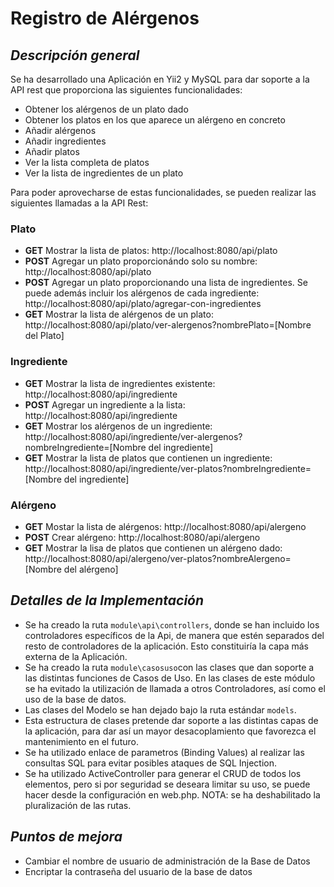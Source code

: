 # Registro de Alérgenos

## _Descripción general_
Se ha desarrollado una Aplicación en Yii2 y MySQL para dar soporte a la API rest que proporciona las siguientes funcionalidades:
- Obtener los alérgenos de un plato dado
- Obtener los platos en los que aparece un alérgeno en concreto
- Añadir alérgenos
- Añadir ingredientes
- Añadir platos
- Ver la lista completa de platos
- Ver la lista de ingredientes de un plato

Para poder aprovecharse de estas funcionalidades, se pueden realizar las siguientes llamadas a la API Rest:
### Plato 
- **GET** Mostrar la lista de platos: http://localhost:8080/api/plato
- **POST** Agregar un plato proporcionándo solo su nombre: http://localhost:8080/api/plato
- **POST** Agregar un plato proporcionando una lista de ingredientes. Se puede además incluir los alérgenos de cada ingrediente:  http://localhost:8080/api/plato/agregar-con-ingredientes
- **GET** Mostrar la lista de alérgenos de un plato: http://localhost:8080/api/plato/ver-alergenos?nombrePlato=[Nombre del Plato]

### Ingrediente
- **GET** Mostrar la lista de ingredientes existente: http://localhost:8080/api/ingrediente
- **POST** Agregar un ingrediente a la lista: http://localhost:8080/api/ingrediente
- **GET** Mostrar los alérgenos de un ingrediente: http://localhost:8080/api/ingrediente/ver-alergenos?nombreIngrediente=[Nombre del ingrediente]
- **GET** Mostrar la lista de platos que contienen un ingrediente: http://localhost:8080/api/ingrediente/ver-platos?nombreIngrediente=[Nombre del ingrediente]

### Alérgeno
- **GET** Mostar la lista de alérgenos: http://localhost:8080/api/alergeno
- **POST** Crear alérgeno: http://localhost:8080/api/alergeno
- **GET** Mostrar la lisa de platos que contienen un alérgeno dado: http://localhost:8080/api/alergeno/ver-platos?nombreAlergeno=[Nombre del alérgeno]


## _Detalles de la Implementación_
- Se ha creado la ruta `module\api\controllers`, donde se han incluido los controladores específicos de la Api, de manera que estén separados del resto de controladores de la aplicación. Esto constituiría la capa más externa de la Aplicación.
- Se ha creado la ruta `module\casosuso`con las clases que dan soporte a las distintas funciones de Casos de Uso. En las clases de este módulo se ha evitado la utilización de llamada a otros Controladores, así como el uso de la base de datos.
- Las clases del Modelo se han dejado bajo la ruta estándar `models`.
- Esta estructura de clases pretende dar soporte a las distintas capas de la aplicación, para dar así un mayor desacoplamiento que favorezca el mantenimiento en el futuro.
- Se ha utilizado enlace de parametros (Binding Values) al realizar las consultas SQL para evitar posibles ataques de SQL Injection.
- Se ha utilizado ActiveController para generar el CRUD de todos los elementos, pero si por seguridad se deseara limitar su uso, se puede hacer desde la configuración en web.php. NOTA: se ha deshabilitado la pluralización de las rutas.

## _Puntos de mejora_
- Cambiar el nombre de usuario de administración de la Base de Datos
- Encriptar la contraseña del usuario de la base de datos
